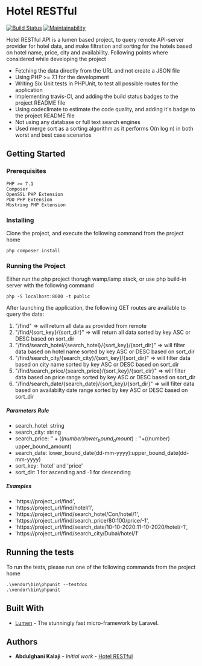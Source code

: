 # Hotel RESTful 
[![Build Status](https://travis-ci.org/akalajee/hotel-restful.svg?branch=master)](https://travis-ci.org/akalajee/hotel-restful)
[![Maintainability](https://api.codeclimate.com/v1/badges/171c260f3c7c9ddae906/maintainability)](https://codeclimate.com/github/akalajee/hotel-restful/maintainability)

Hotel RESTful API is a lumen based project, to query remote API-server provider for hotel data, and make filtration and sorting for the hotels based on hotel name, price, city and availability.
Following points where considered while developing the project

- Fetching the data directly from the URL and not create a JSON file
- Using PHP >= 7.1 for the development
- Writing Six Unit tests in PHPUnit, to test all possible routes for the application
- Implementing travis-CI, and adding the build status badges to the project README file
- Using codeclimate to estimate the code quality, and adding it's badge to the project README file
- Not using any database or full text search engines
- Used merge sort as a sorting algorithm as it performs O(n log n) in both worst and best case scenarios


## Getting Started

### Prerequisites

```
PHP >= 7.1
Composer
OpenSSL PHP Extension
PDO PHP Extension
Mbstring PHP Extension
```

### Installing

Clone the project, and execute the following command from the project home

```
php composer install
```

### Running the Project

Either run the php project thorugh wamp/lamp stack, or use php build-in server with the following command

```
php -S localhost:8000 -t public
```

After launching the application, the following GET routes are available to query the data:

1. "/find" => will return all data as provided from remote 
2. "/find/{sort_key}/{sort_dir}" => will return all data sorted by key ASC or DESC based on sort_dir
3. "/find/search_hotel/{search_hotel}/{sort_key}/{sort_dir}" => will filter data based on hotel name sorted by key ASC or DESC based on sort_dir
4. "/find/search_city/{search_city}/{sort_key}/{sort_dir}" => will filter data based on city name sorted by key ASC or DESC based on sort_dir
5. "/find/search_price/{search_price}/{sort_key}/{sort_dir}" => will filter data based on price range sorted by key ASC or DESC based on sort_dir
6. "/find/search_date/{search_date}/{sort_key}/{sort_dir}" => will filter data based on availabilty date range sorted by key ASC or DESC based on sort_dir

##### Parameters Rule
- search_hotel: string
- search_city: string
- search_price: '$'+((number) lower_bound_amount):'$'+((number) upper_bound_amount)
- search_date: lower_bound_date(dd-mm-yyyy):upper_bound_date(dd-mm-yyyy)
- sort_key: 'hotel' and 'price'
- sort_dir: 1 for ascending and -1 for descending

##### Examples
 - 'https://project_url/find',
 - 'https://project_url/find/hotel/1',
 - 'https://project_url/find/search_hotel/Con/hotel/1',
 - 'https://project_url/find/search_price/$80:$100/price/-1',
 - 'https://project_url/find/search_date/10-10-2020:11-10-2020/hotel/-1',
 - 'https://project_url/find/search_city/Dubai/hotel/1'

## Running the tests

To run the tests, please run one of the following commands from the project home

```
.\vendor\bin\phpunit --testdox
.\vendor\bin\phpunit
```

## Built With

* [Lumen](https://lumen.laravel.com/) - The stunningly fast micro-framework by Laravel.

## Authors

* **Abdulghani Kalaji** - *Initial work* - [Hotel RESTful](https://github.com/akalajee/hotel-restful)
